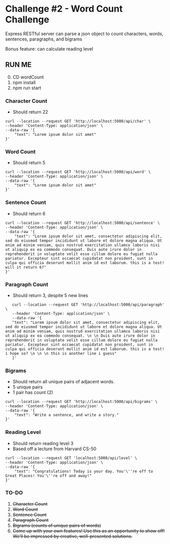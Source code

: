 # Challenge #2 - Word Count Challenge

<p>Express RESTful server can parse a json object to count characters, words, sentences, paragraphs, and bigrams</p>
<p>Bonus feature: can calculate reading level</p>

## RUN ME

0. CD wordCount
1. npm install
2. npm run start

### Character Count

- Should return 22

```
curl --location --request GET 'http://localhost:5000/api/char' \
--header 'Content-Type: application/json' \
--data-raw '{
    "text": "Lorem ipsum dolor sit amet"
}'
```

### Word Count

- Should return 5

```
curl --location --request GET 'http://localhost:5000/api/word' \
--header 'Content-Type: application/json' \
--data-raw '{
    "text": "Lorem ipsum dolor sit amet"
}'

```

### Sentence Count

- Should return 6

```
curl --location --request GET 'http://localhost:5000/api/sentence' \
--header 'Content-Type: application/json' \
--data-raw '{
    "text": "Lorem ipsum dolor sit amet, consectetur adipiscing elit, sed do eiusmod tempor incididunt ut labore et dolore magna aliqua. Ut enim ad minim veniam, quis nostrud exercitation ullamco laboris nisi ut aliquip ex ea commodo consequat. Duis aute irure dolor in reprehenderit in voluptate velit esse cillum dolore eu fugiat nulla pariatur. Excepteur sint occaecat cupidatat non proident, sunt in culpa qui officia deserunt mollit anim id est laborum. this is a test! will it return 6?"
}'

```

### Paragraph Count

- Should return 3, despite 5 new lines

```
   curl --location --request GET 'http://localhost:5000/api/paragraph' \
   --header 'Content-Type: application/json' \
   --data-raw '{
   "text": "Lorem ipsum dolor sit amet, consectetur adipiscing elit, sed do eiusmod tempor incididunt ut labore et dolore magna aliqua. Ut enim ad minim veniam, quis nostrud exercitation ullamco laboris nisi ut aliquip ex ea commodo consequat. \n \n Duis aute irure dolor in reprehenderit in voluptate velit esse cillum dolore eu fugiat nulla pariatur. Excepteur sint occaecat cupidatat non proident, sunt in culpa qui officia deserunt mollit anim id est laborum. this is a test! i hope so? \n \n \n this is another line i guess"
   }'
```

### Bigrams

- Should return all unique pairs of adjacent words.
- 5 unique pairs
- 1 pair has count (2)

```
curl --location --request GET 'http://localhost:5000/api/bigrams' \
--header 'Content-Type: application/json' \
--data-raw '{
    "text": "Write a sentence, and write a story."
}'
```

### Reading Level

- Should return reading level 3
- Based off a lecture from Harvard CS-50

```
curl --location --request GET 'localhost:5000/api/level' \
--header 'Content-Type: application/json' \
--data-raw '{
    "text": "Congratulations! Today is your day. You'\''re off to Great Places! You'\''re off and away!"
}'
```

### TO-DO

1. ~~Character Count~~
2. ~~Word Count~~
3. ~~Sentence Count~~
4. ~~Paragraph Count~~
5. ~~Bigrams (counts of unique pairs of words)~~
6. ~~Come up with your own features! Use this as an opportunity to show off! We’ll be impressed by
   creative, well-presented solutions.~~
